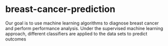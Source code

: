 # breast-cancer-prediction
Our goal is to use machine learning algorithms to diagnose breast cancer and perform performance analysis. Under the supervised machine learning approach, different classifiers are applied to the data sets to predict outcomes
